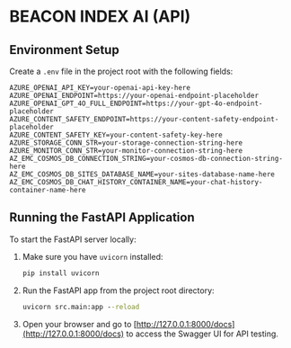 # BEACON INDEX AI (API)

## Environment Setup

Create a `.env` file in the project root with the following fields:

```
AZURE_OPENAI_API_KEY=your-openai-api-key-here
AZURE_OPENAI_ENDPOINT=https://your-openai-endpoint-placeholder
AZURE_OPENAI_GPT_4O_FULL_ENDPOINT=https://your-gpt-4o-endpoint-placeholder
AZURE_CONTENT_SAFETY_ENDPOINT=https://your-content-safety-endpoint-placeholder
AZURE_CONTENT_SAFETY_KEY=your-content-safety-key-here
AZURE_STORAGE_CONN_STR=your-storage-connection-string-here
AZURE_MONITOR_CONN_STR=your-monitor-connection-string-here
AZ_EMC_COSMOS_DB_CONNECTION_STRING=your-cosmos-db-connection-string-here
AZ_EMC_COSMOS_DB_SITES_DATABASE_NAME=your-sites-database-name-here
AZ_EMC_COSMOS_DB_CHAT_HISTORY_CONTAINER_NAME=your-chat-history-container-name-here
```

## Running the FastAPI Application

To start the FastAPI server locally:

1. Make sure you have `uvicorn` installed:

   ```cmd
   pip install uvicorn
   ```

2. Run the FastAPI app from the project root directory:

   ```cmd
   uvicorn src.main:app --reload
   ```

3. Open your browser and go to [http://127.0.0.1:8000/docs](http://127.0.0.1:8000/docs) to access the Swagger UI for API testing.

